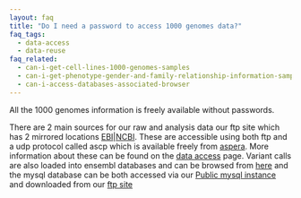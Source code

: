 ```yaml
---
layout: faq
title: "Do I need a password to access 1000 genomes data?"
faq_tags:
  - data-access
  - data-reuse
faq_related:
  - can-i-get-cell-lines-1000-genomes-samples
  - can-i-get-phenotype-gender-and-family-relationship-information-samples
  - can-i-access-databases-associated-browser
---
```

                    
All the 1000 genomes information is freely available without passwords.

There are 2 main sources for our raw and analysis data our ftp site which has 2 mirrored locations [EBI](ftp://ftp.1000genomes.ebi.ac.uk/vol1/ftp/)|[NCBI](ftp://ftp-trace.ncbi.nih.gov/1000genomes/ftp/).  These are accessible using both ftp and a udp protocol called ascp which is available freely from [aspera](http://asperasoft.com/software/transfer-clients/connect-web-browser-plug-in/).  More information about these can be found on the [data access](http://www.1000genomes.org/data#DataAccess) page. Variant calls are also loaded into ensembl databases and can be browsed from [here](http://www.1000genomes.org/1000-genomes-browsers) and the mysql database can be both accessed via our [Public mysql instance](/node/517) and downloaded from our [ftp site](ftp://ftp.1000genomes.ebi.ac.uk/vol1/ftp/technical/browser/)
